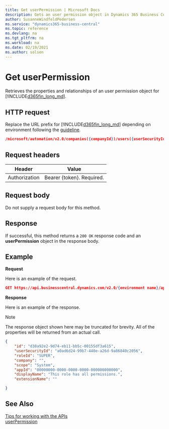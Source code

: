 ```yaml
---
title: Get userPermission | Microsoft Docs
description: Gets an user permission object in Dynamics 365 Business Central.
author: SusanneWindfeldPedersen
ms.service: "dynamics365-business-central"
ms.topic: reference
ms.devlang: na
ms.tgt_pltfrm: na
ms.workload: na
ms.date: 02/19/2021
ms.author: solsen
---
```


<!-- NOTE: This article is an auto-generated stub from the metadata file. -->
<!-- The sections marked with an EDIT_IS_REQUIRED require manual editing. -->
# Get userPermission

Retrieves the properties and relationships of an user permission object for [!INCLUDE[d365fin_long_md](../../includes/d365fin_long_md.md)].

## HTTP request

Replace the URL prefix for [!INCLUDE[d365fin_long_md](../../includes/d365fin_long_md.md)] depending on environment following the [guideline](../../v2.0/endpoints-apis-for-dynamics.md).

```json
/microsoft/automation/v2.0/companies({companyId})/users({userSecurityId})/userPermissions({userPermissionId})
```

## Request headers

|Header|Value|
|------|-----|
|Authorization  |Bearer {token}. Required. |

## Request body

Do not supply a request body for this method.

## Response

If successful, this method returns a ```200 OK``` response code and an **userPermission** object in the response body.

## Example

**Request**

Here is an example of the request.
```json
GET https://api.businesscentral.dynamics.com/v2.0/{environment name}/api/microsoft/automation/v2.0/companies({companyId})/users({userSecurityId})/userPermissions({userPermissionId})
```

**Response**

Here is an example of the response. 

> [!NOTE]  
>   The response object shown here may be truncated for brevity. All of the properties will be returned from an actual call.

```json
{
    "id": "d38a92e2-9d74-eb11-bb5c-00155df3a615",
    "userSecurityId": "a0ad6d24-99b7-440e-a26d-9a86840c2056",
    "roleId": "SUPER",
    "company": "",
    "scope": "System",
    "appId": "00000000-0000-0000-0000-000000000000",
    "displayName": "This role has all permissions.",
    "extensionName": ""

}
```

## See Also

[Tips for working with the APIs](/dynamics365/business-central/dev-itpro/developer/devenv-connect-apps-tips)  
[userPermission](../resources/dynamics_userPermission.md)

